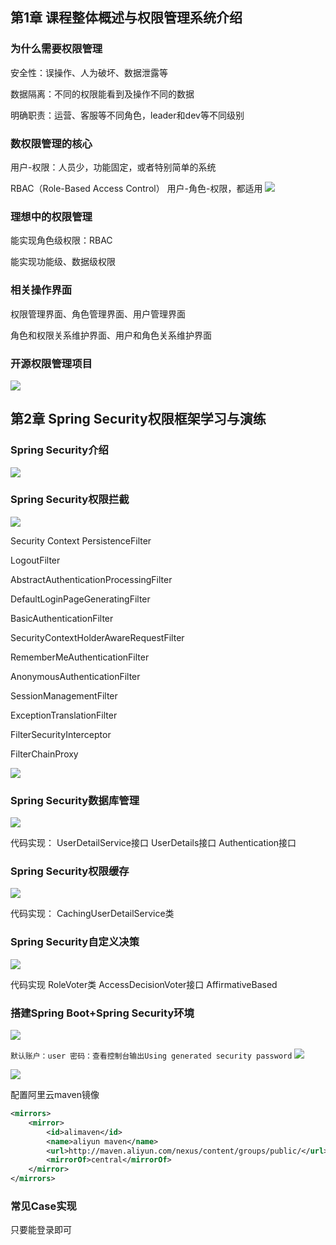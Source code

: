 ## 第1章 课程整体概述与权限管理系统介绍

### 为什么需要权限管理
安全性：误操作、人为破坏、数据泄露等

数据隔离：不同的权限能看到及操作不同的数据

明确职责：运营、客服等不同角色，leader和dev等不同级别


### 数权限管理的核心
用户-权限：人员少，功能固定，或者特别简单的系统

RBAC（Role-Based Access Control）
用户-角色-权限，都适用
![](https://img2020.cnblogs.com/blog/1231979/202009/1231979-20200921145039215-1725178716.png)


### 理想中的权限管理
能实现角色级权限：RBAC

能实现功能级、数据级权限


### 相关操作界面
权限管理界面、角色管理界面、用户管理界面

角色和权限关系维护界面、用户和角色关系维护界面


### 开源权限管理项目
![](https://img2020.cnblogs.com/blog/1231979/202009/1231979-20200921145433357-1319474974.png)


## 第2章 Spring Security权限框架学习与演练
### Spring Security介绍

![](https://img2020.cnblogs.com/blog/1231979/202009/1231979-20200921150548196-370849456.png)


### Spring Security权限拦截
![](https://img2020.cnblogs.com/blog/1231979/202009/1231979-20200921151024792-2100178125.png)

Security Context PersistenceFilter

LogoutFilter

AbstractAuthenticationProcessingFilter

DefaultLoginPageGeneratingFilter

BasicAuthenticationFilter

SecurityContextHolderAwareRequestFilter

RememberMeAuthenticationFilter

AnonymousAuthenticationFilter

SessionManagementFilter

ExceptionTranslationFilter

FilterSecurityInterceptor

FilterChainProxy

![](https://img2020.cnblogs.com/blog/1231979/202009/1231979-20200921151800947-413697048.png)



### Spring Security数据库管理
![](https://img2020.cnblogs.com/blog/1231979/202009/1231979-20200921152419280-669777768.png)


代码实现：
UserDetailService接口
UserDetails接口
Authentication接口




### Spring Security权限缓存
![](https://img2020.cnblogs.com/blog/1231979/202009/1231979-20200921152840765-245761257.png)

代码实现：
CachingUserDetailService类



### Spring Security自定义决策
![](https://img2020.cnblogs.com/blog/1231979/202009/1231979-20200921152840765-245761257.png)


代码实现
RoleVoter类
AccessDecisionVoter接口
AffirmativeBased


### 搭建Spring Boot+Spring Security环境


![](https://img2020.cnblogs.com/blog/1231979/202009/1231979-20200921155816837-444737744.png)


`默认账户：user 密码：查看控制台输出Using generated security password`
![](https://img2020.cnblogs.com/blog/1231979/202009/1231979-20200921155641220-587003465.png)

![](https://img2020.cnblogs.com/blog/1231979/202009/1231979-20200921155853319-1877788525.png)



配置阿里云maven镜像
```xml
<mirrors>
	<mirror>
		<id>alimaven</id>
		<name>aliyun maven</name>
		<url>http://maven.aliyun.com/nexus/content/groups/public/</url>
		<mirrorOf>central</mirrorOf>
	</mirror>
</mirrors>
```


### 常见Case实现
只要能登录即可
